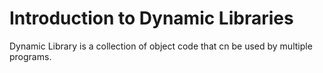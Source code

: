 # Introduction to Dynamic Libraries
Dynamic Library is a collection of object code that cn be used by multiple programs.
